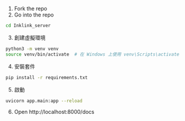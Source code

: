 1. Fork the repo
2. Go into the repo
```sh
cd Inklink_server
```
3. 創建虛擬環境
```sh
python3 -m venv venv
source venv/bin/activate  # 在 Windows 上使用 venv\Scripts\activate
```
4. 安裝套件
```sh
pip install -r requirements.txt
```
5. 啟動
```sh
uvicorn app.main:app --reload
```
6. Open http://localhost:8000/docs
